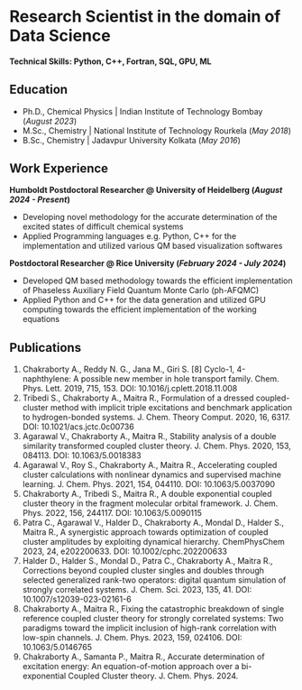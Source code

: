 # Research Scientist in the domain of Data Science

#### Technical Skills: Python, C++, Fortran, SQL, GPU, ML

## Education
- Ph.D., Chemical Physics | Indian Institute of Technology Bombay (_August 2023_)								       		
- M.Sc., Chemistry	| National Institute of Technology Rourkela (_May 2018_)	 			        		
- B.Sc., Chemistry | Jadavpur University Kolkata (_May 2016_)

## Work Experience
**Humboldt Postdoctoral Researcher @ University of Heidelberg (_August 2024 - Present_)**
- Developing novel methodology for the accurate determination of the excited states of difficult chemical systems 
- Applied Programming languages e.g. Python, C++ for the implementation and utilized various QM based visualization softwares

**Postdoctoral Researcher @ Rice University (_February 2024 - July 2024_)**
- Developed QM based methodology towards the efficient implementation of Phaseless Auxiliary Field Quantum Monte Carlo (ph-AFQMC)
- Applied Python and C++ for the data generation and utilized GPU computing towards the efficient implementation of the working equations


## Publications
1. Chakraborty A., Reddy N. G., Jana M., Giri S. [8] Cyclo-1, 4-naphthylene: A possible new member in hole transport family. Chem. Phys. Lett. 2019, 715, 153. DOI: 10.1016/j.cplett.2018.11.008
2. Tribedi S., Chakraborty A., Maitra R., Formulation of a dressed coupled-cluster method with implicit triple excitations and benchmark application to hydrogen-bonded systems. J. Chem. Theory Comput. 2020, 16, 6317. DOI: 10.1021/acs.jctc.0c00736
3. Agarawal V., Chakraborty A., Maitra R., Stability analysis of a double similarity transformed coupled cluster theory. J. Chem. Phys. 2020, 153, 084113. DOI: 10.1063/5.0018383
4. Agarawal V., Roy S., Chakraborty A., Maitra R., Accelerating coupled cluster calculations with nonlinear dynamics and supervised machine learning. J. Chem. Phys. 2021, 154, 044110. DOI: 10.1063/5.0037090
5. Chakraborty A., Tribedi S., Maitra R., A double exponential coupled cluster theory in the fragment molecular orbital framework. J. Chem. Phys. 2022, 156, 244117. DOI: 10.1063/5.0090115
6. Patra C., Agarawal V., Halder D., Chakraborty A., Mondal D., Halder S., Maitra R., A synergistic approach towards optimization of coupled cluster amplitudes by exploiting dynamical hierarchy. ChemPhysChem 2023, 24, e202200633. DOI: 10.1002/cphc.202200633
7. Halder D., Halder S., Mondal D., Patra C., Chakraborty A., Maitra R., Corrections beyond coupled cluster singles and doubles through selected generalized rank-two operators: digital quantum simulation of strongly correlated systems. J. Chem. Sci. 2023, 135, 41. DOI: 10.1007/s12039-023-02161-6
8. Chakraborty A., Maitra R., Fixing the catastrophic breakdown of single reference coupled cluster theory for strongly correlated systems: Two paradigms toward the implicit inclusion of high-rank correlation with low-spin channels. J. Chem. Phys. 2023, 159, 024106. DOI: 10.1063/5.0146765
9. Chakraborty A., Samanta P., Maitra R., Accurate determination of excitation energy: An equation-of-motion approach over a bi-exponential Coupled Cluster theory. J. Chem. Phys. 2024.

